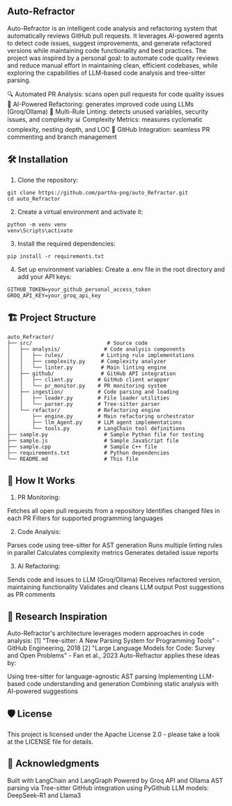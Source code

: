 ## Auto-Refractor
Auto-Refractor is an intelligent code analysis and refactoring system that automatically reviews GitHub pull requests. It leverages AI-powered agents to detect code issues, suggest improvements, and generate refactored versions while maintaining code functionality and best practices.
The project was inspired by a personal goal: to automate code quality reviews and reduce manual effort in maintaining clean, efficient codebases, while exploring the capabilities of LLM-based code analysis and tree-sitter parsing.

🔍 Automated PR Analysis: scans open pull requests for code quality issues
🧠 AI-Powered Refactoring: generates improved code using LLMs (Groq/Ollama)
🎯 Multi-Rule Linting: detects unused variables, security issues, and complexity
📊 Complexity Metrics: measures cyclomatic complexity, nesting depth, and LOC
🔗 GitHub Integration: seamless PR commenting and branch management

## 🛠️ Installation

1. Clone the repository:
```
git clone https://github.com/partha-png/auto_Refractor.git
cd auto_Refractor
```

2. Create a virtual environment and activate it:
```
python -m venv venv
venv\Scripts\activate
```

3. Install the required dependencies:
```
pip install -r requirements.txt
```
4. Set up environment variables: Create a .env file in the root directory and add your API keys:
```
GITHUB_TOKEN=your_github_personal_access_token
GROQ_API_KEY=your_groq_api_key
```
## 🏗️ Project Structure
```
auto_Refractor/
├── src/                        # Source code
│   ├── analysis/              # Code analysis components
│   │   ├── rules/            # Linting rule implementations
│   │   ├── complexity.py     # Complexity analyzer
│   │   └── linter.py         # Main linting engine
│   ├── github/               # GitHub API integration
│   │   ├── client.py        # GitHub client wrapper
│   │   └── pr_monitor.py    # PR monitoring system
│   ├── ingestion/           # Code parsing and loading
│   │   ├── loader.py        # File loader utilities
│   │   └── parser.py        # Tree-sitter parser
│   └── refactor/            # Refactoring engine
│       ├── engine.py        # Main refactoring orchestrator
│       ├── llm_Agent.py     # LLM agent implementations
│       └── tools.py         # LangChain tool definitions
├── sample.py                  # Sample Python file for testing
├── sample.js                  # Sample JavaScript file
├── sample.cpp                 # Sample C++ file
├── requirements.txt           # Python dependencies
└── README.md                  # This file
```
## 🤖 How It Works

1. PR Monitoring:

Fetches all open pull requests from a repository
Identifies changed files in each PR
Filters for supported programming languages


2. Code Analysis:

Parses code using tree-sitter for AST generation
Runs multiple linting rules in parallel
Calculates complexity metrics
Generates detailed issue reports


3. AI Refactoring:

Sends code and issues to LLM (Groq/Ollama)
Receives refactored version, maintaining functionality
Validates and cleans LLM output
Post suggestions as PR comments



## 📖 Research Inspiration
Auto-Refractor's architecture leverages modern approaches in code analysis:
[1] "Tree-sitter: A New Parsing System for Programming Tools" - GitHub Engineering, 2018
[2] "Large Language Models for Code: Survey and Open Problems" - Fan et al., 2023
Auto-Refractor applies these ideas by:

Using tree-sitter for language-agnostic AST parsing
Implementing LLM-based code understanding and generation
Combining static analysis with AI-powered suggestions

## 🛡️ License
This project is licensed under the Apache License 2.0 - please take a look at the LICENSE file for details.

## 🙏 Acknowledgments

Built with LangChain and LangGraph
Powered by Groq API and Ollama
AST parsing via Tree-sitter
GitHub integration using PyGithub
LLM models: DeepSeek-R1 and Llama3
